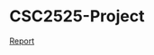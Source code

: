 # CSC2525-Project
[Report](https://github.com/IvanWeiZ/Containment-Join-Data/blob/master/set-similarity-join.pdf)